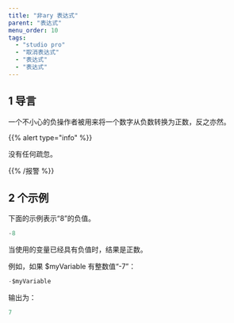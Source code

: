 ```yaml
---
title: "非ary 表达式"
parent: "表达式"
menu_order: 10
tags:
  - "studio pro"
  - "取消表达式"
  - "表达式"
  - "表达式"
---
```


## 1 导言

一个不小心的负操作者被用来将一个数字从负数转换为正数，反之亦然。

{{% alert type="info" %}}

没有任何疏忽。

{{% /报警 %}}

## 2 个示例

下面的示例表示“8”的负值。

```java
-8
```

当使用的变量已经具有负值时，结果是正数。

例如，如果 $myVariable 有整数值“-7”：

```java
-$myVariable
```

输出为：

```java
7
```

